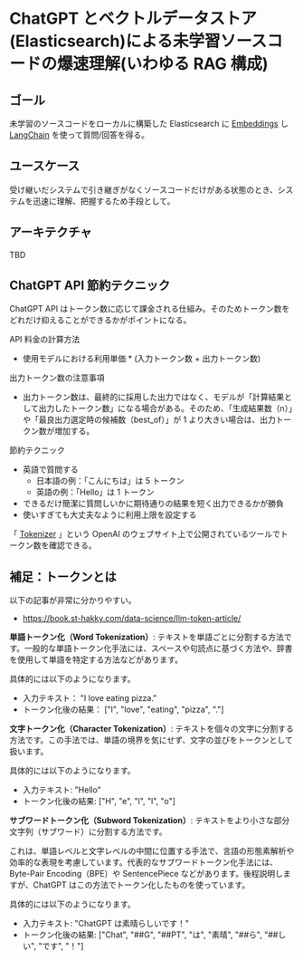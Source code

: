 # ChatGPT とベクトルデータストア(Elasticsearch)による未学習ソースコードの爆速理解(いわゆる RAG 構成)

## ゴール

未学習のソースコードをローカルに構築した Elasticsearch に [Embeddings](https://platform.openai.com/docs/guides/embeddings/what-are-embeddings) し [LangChain](https://python.langchain.com/docs/get_started/introduction) を使って質問/回答を得る。

## ユースケース

受け継いだシステムで引き継ぎがなくソースコードだけがある状態のとき、システムを迅速に理解、把握するため手段として。

## アーキテクチャ

TBD

## ChatGPT API 節約テクニック

ChatGPT API はトークン数に応じて課金される仕組み。そのためトークン数をどれだけ抑えることができるかがポイントになる。

API 料金の計算方法

- 使用モデルにおける利用単価 \* (入力トークン数 + 出力トークン数)

出力トークン数の注意事項

- 出力トークン数は、最終的に採用した出力ではなく、モデルが「計算結果として出力したトークン数」になる場合がある。そのため、「生成結果数（n）」や「最良出力選定時の候補数（best_of）」が 1 より大きい場合は、出力トークン数が増加する。

節約テクニック

- 英語で質問する
  - 日本語の例：「こんにちは」は 5 トークン
  - 英語の例：「Hello」は 1 トークン
- できるだけ簡潔に質問しいかに期待通りの結果を短く出力できるかが勝負
- 使いすぎても大丈夫なように利用上限を設定する

「 [Tokenizer](https://platform.openai.com/tokenizer) 」という OpenAI のウェブサイト上で公開されているツールでトークン数を確認できる。

## 補足：トークンとは

以下の記事が非常に分かりやすい。

- https://book.st-hakky.com/data-science/llm-token-article/

**単語トークン化（Word Tokenization）**:
テキストを単語ごとに分割する方法です。一般的な単語トークン化手法には、スペースや句読点に基づく方法や、辞書を使用して単語を特定する方法などがあります。

具体的には以下のようになります。

- 入力テキスト： "I love eating pizza."
- トークン化後の結果： ["I", "love", "eating", "pizza", "."]

**文字トークン化（Character Tokenization）**:
テキストを個々の文字に分割する方法です。この手法では、単語の境界を気にせず、文字の並びをトークンとして扱います。

具体的には以下のようになります。

- 入力テキスト: "Hello"
- トークン化後の結果: ["H", "e", "l", "l", "o"]

**サブワードトークン化（Subword Tokenization）**:
テキストをより小さな部分文字列（サブワード）に分割する方法です。

これは、単語レベルと文字レベルの中間に位置する手法で、言語の形態素解析や効率的な表現を考慮しています。代表的なサブワードトークン化手法には、Byte-Pair Encoding（BPE）や SentencePiece などがあります。後程説明しますが、ChatGPT はこの方法でトークン化したものを使っています。

具体的には以下のようになります。

- 入力テキスト: "ChatGPT は素晴らしいです！"
- トークン化後の結果: ["Chat", "##G", "##PT", "は", "素晴", "##ら", "##しい", "です", "！"]
